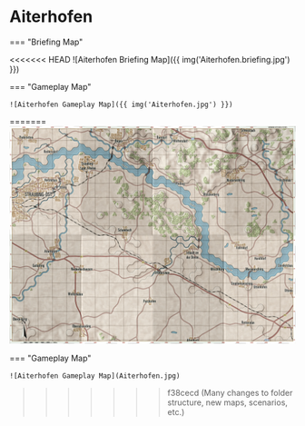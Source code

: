 # Aiterhofen

=== "Briefing Map"

<<<<<<< HEAD
    ![Aiterhofen Briefing Map]({{ img('Aiterhofen.briefing.jpg') }})

=== "Gameplay Map"

    ![Aiterhofen Gameplay Map]({{ img('Aiterhofen.jpg') }})
=======
    ![Aiterhofen Briefing Map](Aiterhofen.briefing.jpg)

=== "Gameplay Map"

    ![Aiterhofen Gameplay Map](Aiterhofen.jpg)
>>>>>>> f38cecd (Many changes to folder structure, new maps, scenarios, etc.)
